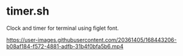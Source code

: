 # timer.sh

Clock and timer for terminal using figlet font.

https://user-images.githubusercontent.com/20361405/168443206-b08af184-f572-4881-adfb-31b4f0bfa5b6.mp4
